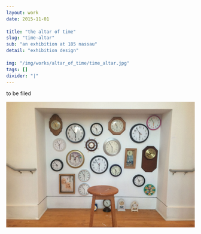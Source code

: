 ```yaml
---
layout: work
date: 2015-11-01

title: "the altar of time"
slug: "time-altar"
sub: "an exhibition at 185 nassau"
detail: "exhibition design"

img: "/img/works/altar_of_time/time_altar.jpg"
tags: []
divider: "|"
---
```


to be filed

![time altar](/img/works/altar_of_time/time_altar.jpg)

